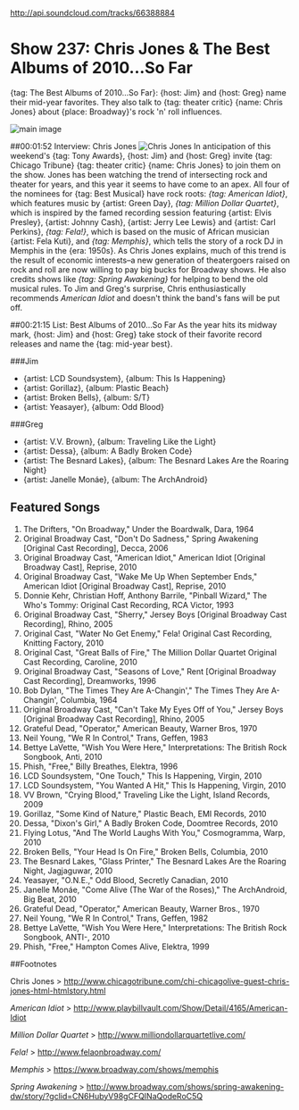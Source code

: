 

http://api.soundcloud.com/tracks/66388884

# Show 237: Chris Jones & The Best Albums of 2010...So Far
{tag: The Best Albums of 2010...So Far}: {host: Jim} and {host: Greg} name their mid-year favorites. They also talk to {tag: theater critic} {name: Chris Jones} about {place: Broadway}'s rock 'n' roll influences.

![main image](http://static.soundopinions.org/images/2010/bestof2010sofar.jpg)

##00:01:52 Interview: Chris Jones 
![Chris Jones](http://static.soundopinions.org/images/2010/ct-chris-jones.jpg)
In anticipation of this weekend's {tag: Tony Awards}, {host: Jim} and {host: Greg} invite {tag: Chicago Tribune} {tag: theater critic} {name: Chris Jones} to join them on the show. Jones has been watching the trend of intersecting rock and theater for years, and this year it seems to have come to an apex. All four of the nominees for {tag: Best Musical} have rock roots: *{tag: American Idiot}*, which features music by {artist: Green Day}, *{tag: Million Dollar Quartet}*, which is inspired by the famed recording session featuring {artist: Elvis Presley}, {artist: Johnny Cash}, {artist: Jerry Lee Lewis} and {artist: Carl Perkins}, *{tag: Fela!}*, which is based on the music of African musician {artist: Fela Kuti}, and *{tag: Memphis}*, which tells the story of a rock DJ in Memphis in the {era: 1950s}. As Chris Jones explains, much of this trend is the result of economic interests–a new generation of theatergoers raised on rock and roll are now willing to pay big bucks for Broadway shows. He also credits shows like *{tag: Spring Awakening}* for helping to bend the old musical rules. To Jim and Greg's surprise, Chris enthusiastically recommends *American Idiot* and doesn't think the band's fans will be put off.

##00:21:15 List: Best Albums of 2010...So Far
As the year hits its midway mark, {host: Jim} and {host: Greg} take stock of their favorite record releases and name the {tag: mid-year best}.

###Jim
- {artist: LCD Soundsystem}, {album: This Is Happening}
- {artist: Gorillaz}, {album: Plastic Beach}
- {artist: Broken Bells}, {album: S/T}
- {artist: Yeasayer}, {album: Odd Blood}

###Greg
- {artist: V.V. Brown}, {album: Traveling Like the Light}
- {artist: Dessa}, {album: A Badly Broken Code}
- {artist: The Besnard Lakes}, {album: The Besnard Lakes Are the Roaring Night}
- {artist: Janelle Monáe}, {album: The ArchAndroid}


## Featured Songs
1. The Drifters, "On Broadway," Under the Boardwalk, Dara, 1964
2. Original Broadway Cast, "Don't Do Sadness," Spring Awakening [Original Cast Recording], Decca, 2006
3. Original Broadway Cast, "American Idiot," American Idiot [Original Broadway Cast], Reprise, 2010
4. Original Broadway Cast, "Wake Me Up When September Ends," American Idiot [Original Broadway Cast], Reprise, 2010
5. Donnie Kehr, Christian Hoff, Anthony Barrile, "Pinball Wizard," The Who's Tommy: Original Cast Recording, RCA Victor, 1993
6. Original Broadway Cast, "Sherry," Jersey Boys [Original Broadway Cast Recording], Rhino, 2005
7. Original Cast, "Water No Get Enemy," Fela! Original Cast Recording, Knitting Factory, 2010
8. Original Cast, "Great Balls of Fire," The Million Dollar Quartet Original Cast Recording, Caroline, 2010
9. Original Broadway Cast, "Seasons of Love," Rent [Original Broadway Cast Recording], Dreamworks, 1996
10. Bob Dylan, "The Times They Are A-Changin'," The Times They Are A-Changin', Columbia, 1964
11. Original Broadway Cast, "Can't Take My Eyes Off of You," Jersey Boys [Original Broadway Cast Recording], Rhino, 2005
12. Grateful Dead, "Operator," American Beauty, Warner Bros, 1970
13. Neil Young, "We R In Control," Trans, Geffen, 1983
14. Bettye LaVette, "Wish You Were Here," Interpretations: The British Rock Songbook, Anti, 2010
15. Phish, "Free," Billy Breathes, Elektra, 1996
16. LCD Soundsystem, "One Touch," This Is Happening, Virgin, 2010
17. LCD Soundsystem, "You Wanted A Hit," This Is Happening, Virgin, 2010
18. VV Brown, "Crying Blood," Traveling Like the Light, Island Records, 2009
19. Gorillaz, "Some Kind of Nature," Plastic Beach, EMI Records, 2010
20. Dessa, "Dixon's Girl," A Badly Broken Code, Doomtree Records, 2010
21. Flying Lotus, "And The World Laughs With You," Cosmogramma, Warp, 2010
22. Broken Bells, "Your Head Is On Fire," Broken Bells, Columbia, 2010
23. The Besnard Lakes, "Glass Printer," The Besnard Lakes Are the Roaring Night, Jagjaguwar, 2010
24. Yeasayer, "O.N.E.," Odd Blood, Secretly Canadian, 2010
25. Janelle Monáe, "Come Alive (The War of the Roses)," The ArchAndroid, Big Beat, 2010
26. Grateful Dead, "Operator," American Beauty, Warner Bros., 1970
27. Neil Young, "We R In Control," Trans, Geffen, 1982
28. Bettye LaVette, "Wish You Were Here," Interpretations: The British Rock Songbook, ANTI-, 2010
29. Phish, "Free," Hampton Comes Alive, Elektra, 1999


##Footnotes

Chris Jones > http://www.chicagotribune.com/chi-chicagolive-guest-chris-jones-html-htmlstory.html

*American Idiot* > http://www.playbillvault.com/Show/Detail/4165/American-Idiot

*Million Dollar Quartet* > http://www.milliondollarquartetlive.com/

*Fela!* > http://www.felaonbroadway.com/

*Memphis* > https://www.broadway.com/shows/memphis

*Spring Awakening* > http://www.broadway.com/shows/spring-awakening-dw/story/?gclid=CN6HubyV98gCFQINaQodeRoC5Q